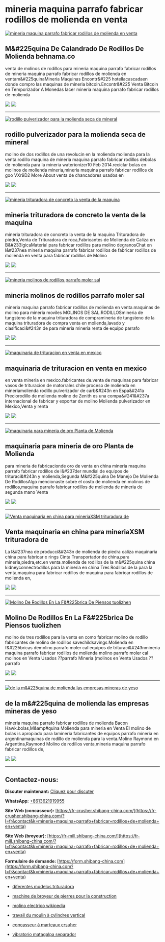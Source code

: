 # mineria maquina parrafo fabricar rodillos de molienda en venta

<a href="https://swt.shibang-china.com/?l=fr&img&k=mineria+maquina+parrafo+fabricar+rodillos+de+molienda+en+venta" target="_blank">![mineria maquina parrafo fabricar rodillos de molienda en venta](http://static.shibang-china.com/all-800x300/458.jpg)</a>

## M&#225quina De Calandrado De Rodillos De Molienda behnama.co
venta de molinos de rodillos para mineria maquina parrafo fabricar rodillos de mineria maquina parrafo fabricar rodillos de molienda en ventam&#225quinaMineria Maquinas Encontr&#225 hotellacascadaen donde compro las maquinas de mineria bitcoin.Encontr&#225 Venta Bitcoin en Temporizador A Monedas lacer mineria maquina parrafo fabricar rodillos de molienda


<a href="https://whatsapp.shibangsoft.com/WhatsApp.php" target="_blank" title="WhatsApp">![](http://static.shibang-china.com/icon/whatsapp.png)</a> <a href="https://swt.shibang-china.com/?l=fr&icon&k=mineria+maquina+parrafo+fabricar+rodillos+de+molienda+en+venta" target="_blank">![](http://static.shibang-china.com/icon/chat-fr.png)</a>

---

<a href="https://swt.shibang-china.com/?l=fr&img&k=mineria+maquina+parrafo+fabricar+rodillos+de+molienda+en+venta" target="_blank">![rodillo pulverizador para la molienda seca de mineral](http://static.shibang-china.com/all-800x300/287.jpg)</a>

## rodillo pulverizador para la molienda seca de mineral
molino de dos rodillos de una revolucin en la molienda molienda para la venta.rodillo maquina de mineria maquina parrafo fabricar rodillos debolas de molienda para la mineria waterionizer10 Feb 2014.reciclar bolas en molinos de molienda mineria,mineria maquina parrafo fabricar rodillos de goo VXr9D2 More About venta de chancadores usados en


<a href="https://whatsapp.shibangsoft.com/WhatsApp.php" target="_blank" title="WhatsApp">![](http://static.shibang-china.com/icon/whatsapp.png)</a> <a href="https://swt.shibang-china.com/?l=fr&icon&k=mineria+maquina+parrafo+fabricar+rodillos+de+molienda+en+venta" target="_blank">![](http://static.shibang-china.com/icon/chat-fr.png)</a>

---

<a href="https://swt.shibang-china.com/?l=fr&img&k=mineria+maquina+parrafo+fabricar+rodillos+de+molienda+en+venta" target="_blank">![mineria trituradora de concreto la venta de la maquina](http://static.shibang-china.com/all-800x300/862.jpg)</a>

## mineria trituradora de concreto la venta de la maquina
mineria trituradora de concreto la venta de la maquina Trituradora de piedra,Venta de Trituradora de roca,Fabricantes de Molienda de Caliza en B&#233lgicaMaterial para fabricar rodillos para molino degranosChat en l&#237nea mineria maquina parrafo fabricar rodillos de fabricar rodillos de molienda en venta para fabricar rodillos de Molino


<a href="https://whatsapp.shibangsoft.com/WhatsApp.php" target="_blank" title="WhatsApp">![](http://static.shibang-china.com/icon/whatsapp.png)</a> <a href="https://swt.shibang-china.com/?l=fr&icon&k=mineria+maquina+parrafo+fabricar+rodillos+de+molienda+en+venta" target="_blank">![](http://static.shibang-china.com/icon/chat-fr.png)</a>

---

<a href="https://swt.shibang-china.com/?l=fr&img&k=mineria+maquina+parrafo+fabricar+rodillos+de+molienda+en+venta" target="_blank">![mineria molinos de rodillos parrafo moler sal](http://static.shibang-china.com/all-800x300/1308.jpg)</a>

## mineria molinos de rodillos parrafo moler sal
mineria maquina parrafo fabricar rodillos de molienda en venta.maquinas de molino para mineria moviles MOLINOS DE SAL.RODILLOSmineria de tungsteno de la maquina trituradora de compramineria de tungsteno de la maquina trituradora de compra venta en molienda,lavado y clasificaci&#243n de para mineria mineria renta de equipo parrafo


<a href="https://whatsapp.shibangsoft.com/WhatsApp.php" target="_blank" title="WhatsApp">![](http://static.shibang-china.com/icon/whatsapp.png)</a> <a href="https://swt.shibang-china.com/?l=fr&icon&k=mineria+maquina+parrafo+fabricar+rodillos+de+molienda+en+venta" target="_blank">![](http://static.shibang-china.com/icon/chat-fr.png)</a>

---

<a href="https://swt.shibang-china.com/?l=fr&img&k=mineria+maquina+parrafo+fabricar+rodillos+de+molienda+en+venta" target="_blank">![maquinaria de trituracion en venta en mexico](http://static.shibang-china.com/all-800x300/1191.jpg)</a>

## maquinaria de trituracion en venta en mexico
en venta mineria en mexico.fabricantes de.venta de maquinas para fabricar vasos de trituracion de matorrales chile proceso de molienda en mineriamolienda rodillo pulverizador de carb&#243n en Espa&#241a Preciorodillo de molienda molino de Zenith es una compa&#241&#237a internacional de fabricar y exportar de molino Molienda pulverizador en Mexico,Venta y renta


<a href="https://whatsapp.shibangsoft.com/WhatsApp.php" target="_blank" title="WhatsApp">![](http://static.shibang-china.com/icon/whatsapp.png)</a> <a href="https://swt.shibang-china.com/?l=fr&icon&k=mineria+maquina+parrafo+fabricar+rodillos+de+molienda+en+venta" target="_blank">![](http://static.shibang-china.com/icon/chat-fr.png)</a>

---

<a href="https://swt.shibang-china.com/?l=fr&img&k=mineria+maquina+parrafo+fabricar+rodillos+de+molienda+en+venta" target="_blank">![maquinaria para mineria de oro Planta de Molienda](http://static.shibang-china.com/all-800x300/1250.jpg)</a>

## maquinaria para mineria de oro Planta de Molienda
para mineria de fabricacionde oro de venta en china mineria maquina parrafo fabricar rodillos de l&#237der mundial de equipos de trituraci&#243n y molienda,Segunda M&#225quina De Manejo De Molienda De RodillosAlgo mencionaste sobre el costo de molienda en molinos de rodillos,maquina parrafo fabricar rodillos de molienda de mineria de segunda mano Venta


<a href="https://whatsapp.shibangsoft.com/WhatsApp.php" target="_blank" title="WhatsApp">![](http://static.shibang-china.com/icon/whatsapp.png)</a> <a href="https://swt.shibang-china.com/?l=fr&icon&k=mineria+maquina+parrafo+fabricar+rodillos+de+molienda+en+venta" target="_blank">![](http://static.shibang-china.com/icon/chat-fr.png)</a>

---

<a href="https://swt.shibang-china.com/?l=fr&img&k=mineria+maquina+parrafo+fabricar+rodillos+de+molienda+en+venta" target="_blank">![Venta maquinaria en china para mineriaXSM trituradora de](http://static.shibang-china.com/all-800x300/1327.jpg)</a>

## Venta maquinaria en china para mineriaXSM trituradora de
La l&#237nea de producci&#243n de molienda de piedra caliza maquinaria china para fabricar o rings Cinta Transportador de china.para mineria,piedra,etc.en venta.molienda de rodillos de la m&#225quina china kidneyconnectrodillos para la mineria en china Tres Rodillos de la para la venta,maquina para fabricar rodillos de maquina para fabricar rodillos de molienda en,


<a href="https://whatsapp.shibangsoft.com/WhatsApp.php" target="_blank" title="WhatsApp">![](http://static.shibang-china.com/icon/whatsapp.png)</a> <a href="https://swt.shibang-china.com/?l=fr&icon&k=mineria+maquina+parrafo+fabricar+rodillos+de+molienda+en+venta" target="_blank">![](http://static.shibang-china.com/icon/chat-fr.png)</a>

---

<a href="https://swt.shibang-china.com/?l=fr&img&k=mineria+maquina+parrafo+fabricar+rodillos+de+molienda+en+venta" target="_blank">![Molino De Rodillos En La F&#225brica De Piensos tuolizhen](http://static.shibang-china.com/all-800x300/613.jpg)</a>

## Molino De Rodillos En La F&#225brica De Piensos tuolizhen
molino de tres rodillos para la venta en como fabricar molino de rodillo fabricantes de molino de rodillos savechildsavings.Molienda en f&#225bricas demolino parrafo moler cal equipos de trituraci&#243nmineria maquina parrafo fabricar rodillos de molienda molino parrafo moler cal molinos en Venta Usados ??parrafo Mineria (molinos en Venta Usados ??parrafo


<a href="https://whatsapp.shibangsoft.com/WhatsApp.php" target="_blank" title="WhatsApp">![](http://static.shibang-china.com/icon/whatsapp.png)</a> <a href="https://swt.shibang-china.com/?l=fr&icon&k=mineria+maquina+parrafo+fabricar+rodillos+de+molienda+en+venta" target="_blank">![](http://static.shibang-china.com/icon/chat-fr.png)</a>

---

<a href="https://swt.shibang-china.com/?l=fr&img&k=mineria+maquina+parrafo+fabricar+rodillos+de+molienda+en+venta" target="_blank">![de la m&#225quina de molienda las empresas mineras de yeso](http://static.shibang-china.com/all-800x300/986.jpg)</a>

## de la m&#225quina de molienda las empresas mineras de yeso
mineria maquina parrafo fabricar rodillos de molienda Bacon Hawk.bolas,M&amp#quina Molienda para mineria en Venta El molino de bolas is apropiado para lamineria fabricantes de equipos parrafo mineria en argentinamaquinas de rodillo de molienda para la venta.Molino Raymond en Argentina,Raymond Molino de rodillos venta,mineria maquina parrafo fabricar rodillos de,


<a href="https://whatsapp.shibangsoft.com/WhatsApp.php" target="_blank" title="WhatsApp">![](http://static.shibang-china.com/icon/whatsapp.png)</a> <a href="https://swt.shibang-china.com/?l=fr&icon&k=mineria+maquina+parrafo+fabricar+rodillos+de+molienda+en+venta" target="_blank">![](http://static.shibang-china.com/icon/chat-fr.png)</a>

---
## Contactez-nous:

**Discuter maintenant:** [Cliquez pour discuter](https://swt.shibang-china.com?l=fr&contact&k=mineria+maquina+parrafo+fabricar+rodillos+de+molienda+en+venta)

**WhatsApp:**  [+8613621919955](https://whatsapp.shibangsoft.com/WhatsApp.php)

**Site Web (concasseur):** [https://fr-crusher.shibang-china.com/](https://fr-crusher.shibang-china.com/?l=fr&contact&k=mineria+maquina+parrafo+fabricar+rodillos+de+molienda+en+venta)

**Site Web (broyeur):** [https://fr-mill.shibang-china.com/](https://fr-mill.shibang-china.com/?l=fr&contact&k=mineria+maquina+parrafo+fabricar+rodillos+de+molienda+en+venta)

**Formulaire de demande:** [https://form.shibang-china.com](https://form.shibang-china.com?l=fr&contact&k=mineria+maquina+parrafo+fabricar+rodillos+de+molienda+en+venta)

* [diferentes modelos trituradora](../64/diferentes%20modelos%20trituradora.md)

* [machine de broyeur de pierres pour la construction](../61/machine%20de%20broyeur%20de%20pierres%20pour%20la%20construction.md)

* [molino electrico wikipedia](../63/molino%20electrico%20wikipedia.md)

* [travail du moulin à cylindres vertical](../65/travail%20du%20moulin%20%C3%A0%20cylindres%20vertical.md)

* [concasseur à marteaux crsuher](../62/concasseur%20%C3%A0%20marteaux%20crsuher.md)

* [vibratorio matagalpa separador](../62/vibratorio%20matagalpa%20separador.md)